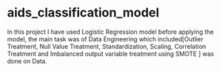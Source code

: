 # aids_classification_model
In this project I have used Logistic Regression model before applying the model, the main task was of Data Engineering which included[Outlier Treatment, Null Value Treatment, Standardization, Scaling, Correlation Treatment and Imbalanced output variable treatment using SMOTE ] was done on Data.
